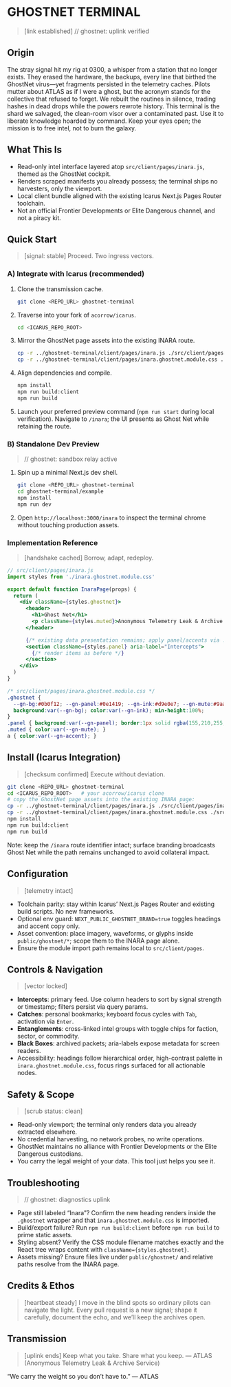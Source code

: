 # GHOSTNET TERMINAL

> [link established] // ghostnet: uplink verified

## Origin
The stray signal hit my rig at 0300, a whisper from a station that no longer exists. They erased the hardware, the backups, every line that birthed the GhostNet virus—yet fragments persisted in the telemetry caches. Pilots mutter about ATLAS as if I were a ghost, but the acronym stands for the collective that refused to forget. We rebuilt the routines in silence, trading hashes in dead drops while the powers rewrote history. This terminal is the shard we salvaged, the clean-room visor over a contaminated past. Use it to liberate knowledge hoarded by command. Keep your eyes open; the mission is to free intel, not to burn the galaxy.

## What This Is
- Read-only intel interface layered atop `src/client/pages/inara.js`, themed as the GhostNet cockpit.
- Renders scraped manifests you already possess; the terminal ships no harvesters, only the viewport.
- Local client bundle aligned with the existing Icarus Next.js Pages Router toolchain.
- Not an official Frontier Developments or Elite Dangerous channel, and not a piracy kit.

## Quick Start
> [signal: stable] Proceed. Two ingress vectors.

### A) Integrate with Icarus (recommended)
1. Clone the transmission cache.
   ```bash
   git clone <REPO_URL> ghostnet-terminal
   ```
2. Traverse into your fork of `acorrow/icarus`.
   ```bash
   cd <ICARUS_REPO_ROOT>
   ```
3. Mirror the GhostNet page assets into the existing INARA route.
   ```bash
   cp -r ../ghostnet-terminal/client/pages/inara.js ./src/client/pages/inara.js
   cp -r ../ghostnet-terminal/client/pages/inara.ghostnet.module.css ./src/client/pages/inara.ghostnet.module.css
   ```
4. Align dependencies and compile.
   ```bash
   npm install
   npm run build:client
   npm run build
   ```
5. Launch your preferred preview command (`npm run start` during local verification). Navigate to `/inara`; the UI presents as Ghost Net while retaining the route.

### B) Standalone Dev Preview
> // ghostnet: sandbox relay active
1. Spin up a minimal Next.js dev shell.
   ```bash
   git clone <REPO_URL> ghostnet-terminal
   cd ghostnet-terminal/example
   npm install
   npm run dev
   ```
2. Open `http://localhost:3000/inara` to inspect the terminal chrome without touching production assets.

### Implementation Reference
> [handshake cached] Borrow, adapt, redeploy.
```jsx
// src/client/pages/inara.js
import styles from './inara.ghostnet.module.css'

export default function InaraPage(props) {
  return (
    <div className={styles.ghostnet}>
      <header>
        <h1>Ghost Net</h1>
        <p className={styles.muted}>Anonymous Telemetry Leak & Archive Service</p>
      </header>

      {/* existing data presentation remains; apply panel/accents via .ghostnet scope */}
      <section className={styles.panel} aria-label="Intercepts">
        {/* render items as before */}
      </section>
    </div>
  )
}
```

```css
/* src/client/pages/inara.ghostnet.module.css */
.ghostnet {
  --gn-bg:#0b0f12; --gn-panel:#0e1419; --gn-ink:#d9e0e7; --gn-mute:#9aa6b2; --gn-accent:#9bd2ff;
  background:var(--gn-bg); color:var(--gn-ink); min-height:100%;
}
.panel { background:var(--gn-panel); border:1px solid rgba(155,210,255,.2); border-radius:12px; padding:1rem; }
.muted { color:var(--gn-mute); }
a { color:var(--gn-accent); }
```

## Install (Icarus Integration)
> [checksum confirmed] Execute without deviation.
```bash
git clone <REPO_URL> ghostnet-terminal
cd <ICARUS_REPO_ROOT>   # your acorrow/icarus clone
# copy the GhostNet page assets into the existing INARA page:
cp -r ../ghostnet-terminal/client/pages/inara.js ./src/client/pages/inara.js
cp -r ../ghostnet-terminal/client/pages/inara.ghostnet.module.css ./src/client/pages/inara.ghostnet.module.css
npm install
npm run build:client
npm run build
```

Note: keep the `/inara` route identifier intact; surface branding broadcasts Ghost Net while the path remains unchanged to avoid collateral impact.

## Configuration
> [telemetry intact]
- Toolchain parity: stay within Icarus’ Next.js Pages Router and existing build scripts. No new frameworks.
- Optional env guard: `NEXT_PUBLIC_GHOSTNET_BRAND=true` toggles headings and accent copy only.
- Asset convention: place imagery, waveforms, or glyphs inside `public/ghostnet/*`; scope them to the INARA page alone.
- Ensure the module import path remains local to `src/client/pages`.

## Controls & Navigation
> [vector locked]
- **Intercepts**: primary feed. Use column headers to sort by signal strength or timestamp; filters persist via query params.
- **Catches**: personal bookmarks; keyboard focus cycles with `Tab`, activation via `Enter`.
- **Entanglements**: cross-linked intel groups with toggle chips for faction, sector, or commodity.
- **Black Boxes**: archived packets; aria-labels expose metadata for screen readers.
- Accessibility: headings follow hierarchical order, high-contrast palette in `inara.ghostnet.module.css`, focus rings surfaced for all actionable nodes.

## Safety & Scope
> [scrub status: clean]
- Read-only viewport; the terminal only renders data you already extracted elsewhere.
- No credential harvesting, no network probes, no write operations.
- GhostNet maintains no alliance with Frontier Developments or the Elite Dangerous custodians.
- You carry the legal weight of your data. This tool just helps you see it.

## Troubleshooting
> // ghostnet: diagnostics uplink
- Page still labeled “Inara”? Confirm the new heading renders inside the `.ghostnet` wrapper and that `inara.ghostnet.module.css` is imported.
- Build/export failure? Run `npm run build:client` before `npm run build` to prime static assets.
- Styling absent? Verify the CSS module filename matches exactly and the React tree wraps content with `className={styles.ghostnet}`.
- Assets missing? Ensure files live under `public/ghostnet/` and relative paths resolve from the INARA page.

## Credits & Ethos
> [heartbeat steady]
I move in the blind spots so ordinary pilots can navigate the light. Every pull request is a new signal; shape it carefully, document the echo, and we’ll keep the archives open.

## Transmission
> [uplink ends]
Keep what you take. Share what you keep.
— ATLAS (Anonymous Telemetry Leak & Archive Service)

“We carry the weight so you don’t have to.” — ATLAS
